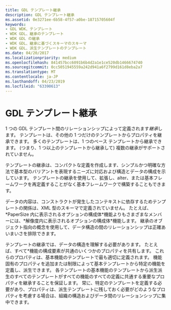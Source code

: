 ```yaml
---
title: GDL テンプレート継承
description: GDL テンプレート継承
ms.assetid: 0e3271ee-6b58-4f57-a0be-18715705604f
keywords:
- GDL WDK、テンプレート
- WDK GDL、継承のテンプレート
- WDK GDL の継承
- WDK GDL、継承に基づくスキーマのスキーマ
- WDK GDL、派生テンプレートのテンプレート
ms.date: 04/20/2017
ms.localizationpriority: medium
ms.openlocfilehash: 841457bcc6091b6b4d2a1e1ce520db1466674740
ms.sourcegitcommit: 0cc5051945559a242d941a6f2799d161d8eba2a7
ms.translationtype: MT
ms.contentlocale: ja-JP
ms.lasthandoff: 04/23/2019
ms.locfileid: "63390613"
---
```

# <a name="gdl-template-inheritance"></a>GDL テンプレート継承


1 つの GDL テンプレート間のリレーションシップによって定義されます*継承*します。 テンプレートは、その他の 1 つだけのテンプレートからプロパティを継承できます。 多くのテンプレートは、1 つのベース テンプレートから継承できます。 (つまり、1 つ以上のテンプレートから継承して) 複数の継承がサポートされていません。

テンプレートの継承は、コンパクトな定義を作成します、シンプルかつ明確な方法で基本型のバリアントを表現するニーズに対応および構造とデータの構成を示しています。 テンプレートの継承を使用して、拡張し、alter、または基本フレームワークを再定義することがなく基本フレームワークで構築することもできます。

データの内容は、コンストラクトが発生したコンテキストに依存するためテンプレートの関係は、XML 型のスキーマで定義されていません。 たとえば、 \*PaperSize 内に表示されるオプションの構成体\*機能よりもさまざまなメンバーには、\*解像度内に表示されるオプションの構成体\*機能します。 継承のオブジェクト指向の概念を使用して、データ構造の間のリレーションシップは正確あいまいさを排除できます。

テンプレートの継承では、データの構造を理解する必要があります。 たとえば、すべて\*機能の構成要素が共通のいくつかのプロパティを共有します。 これらのプロパティは、基本機能のテンプレートで最も適切に定義されます。 機能固有のプロパティを追加または制限によって基本テンプレートから特定の機能を定義し、派生できます。 各テンプレートの基本機能のテンプレートから派生派生のすべてのテンプレートがすべての機能のすべての定義に共通する重要なプロパティを継承することを保証します。 常に、特定のテンプレートを定義する必要があり、プロパティは、派生テンプレートに残しておく必要がどのようなプロパティを考慮する場合は、組織の構造およびデータ間のリレーションシップに集中できます。

 

 




